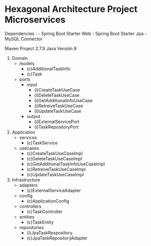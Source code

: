 # Hexagonal Architecture Project Microservices
Dependencies :
        - Spring Boot Starter Web
        - Spring Boot Starter Jpa
        - MySQL Connector
              
Maven Project 2.7.9
Java Versión 8

1. Domain
    - models
        -  (c)AdditionalTaskInfo
        -  (c)Task 
    - ports
        -  input
            -  (i)CreateTaskUseCase
            -  (i)DeleteTaskUseCase
            -  (i)GetAdditionalInfoUseCase
            -  (i)RetreiveTaskUseCase
            -  (i)UpdateTaskUseCase     
        -  output
            -  (i)ExternalServicePort
            -  (i)TaskRepositoryPort  
2. Application
    - services
        - (c)TaskService
    - usecases
        - (c)CreateTaskUseCaseImpl
        - (c)DeleteTaskUseCaseImpl
        - (c)GetAdditionalTaskInfoUseCaseImpl
        - (c)RetreiveTaskUseCaseImpl
        - (c)UpdateTaskUseCaseImpl 
3. Infrastructure
    - adapters
        - (c)ExternalServiceAdapter
    - config
        - (c)ApplicationConfig
    - controllers
        - (c)TaskController
    - entities
        - (c)TaskEntity
    - repositories
        - (i)JpaTaskRespository
        - (c)JpaTaskRepositoryAdapter
      
